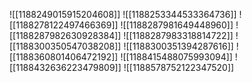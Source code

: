 ![[1188249015915204608]]
![[1188253344533364736]]
![[1188278122497466369]]
![[1188287981649448960]]
![[1188287982630928384]]
![[1188287983318814722]]
![[1188300350547038208]]
![[1188300351394287616]]
![[1188360801406472192]]
![[1188415488075993094]]
![[1188432636223479809]]
![[1188578752122347520]]
